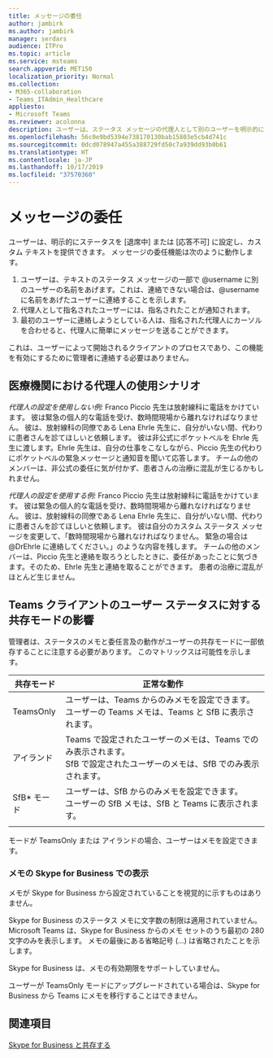 ```yaml
---
title: メッセージの委任
author: jambirk
ms.author: jambirk
manager: serdars
audience: ITPro
ms.topic: article
ms.service: msteams
search.appverid: MET150
localization_priority: Normal
ms.collection:
- M365-collaboration
- Teams_ITAdmin_Healthcare
appliesto:
- Microsoft Teams
ms.reviewer: acolonna
description: ユーザーは、ステータス メッセージの代理人として別のユーザーを明示的に設定できます。
ms.openlocfilehash: 56c0e9bd5394e738170130bab15803e5cb4d741c
ms.sourcegitcommit: 0dcd078947a455a388729fd50c7a939dd93b0b61
ms.translationtype: HT
ms.contentlocale: ja-JP
ms.lasthandoff: 10/17/2019
ms.locfileid: "37570360"
---
```

# <a name="message-delegation"></a>メッセージの委任

ユーザーは、明示的にステータスを [退席中] または [応答不可] に設定し、カスタム テキストを提供できます。 メッセージの委任機能は次のように動作します。

1. ユーザーは、テキストのステータス メッセージの一部で @username に別のユーザーの名前をあげます。これは、連絡できない場合は、@username に名前をあげたユーザーに連絡することを示します。
2. 代理人として指名されたユーザーには、指名されたことが通知されます。
3. 最初のユーザーに連絡しようとしている人は、指名された代理人にカーソルを合わせると、代理人に簡単にメッセージを送ることができます。  

これは、ユーザーによって開始されるクライアントのプロセスであり、この機能を有効にするために管理者に連絡する必要はありません。 

## <a name="delegation-use-scenario-in-healthcare"></a>医療機関における代理人の使用シナリオ

*代理人の設定を使用しない例:* Franco Piccio 先生は放射線科に電話をかけています。 彼は緊急の個人的な電話を受け、数時間現場から離れなければなりません。 彼は、放射線科の同僚である Lena Ehrle 先生に、自分がいない間、代わりに患者さんを診てほしいと依頼します。 彼は非公式にポケットベルを Ehrle 先生に渡します。Ehrle 先生は、自分の仕事をこなしながら、Piccio 先生の代わりにポケットベルの緊急メッセージと通知音を聞いて応答します。 チームの他のメンバーは、非公式の委任に気が付かず、患者さんの治療に混乱が生じるかもしれません。

*代理人の設定を使用する例:* Franco Piccio 先生は放射線科に電話をかけています。 彼は緊急の個人的な電話を受け、数時間現場から離れなければなりません。 彼は、放射線科の同僚である Lena Ehrle 先生に、自分がいない間、代わりに患者さんを診てほしいと依頼します。 彼は自分のカスタム ステータス メッセージを変更して、「数時間現場から離れなければなりません。 緊急の場合は @DrEhrle に連絡してください。」のような内容を残します。  チームの他のメンバーは、Piccio 先生と連絡を取ろうとしたときに、委任があったことに気づきます。そのため、Ehrle 先生と連絡を取ることができます。 患者の治療に混乱がほとんど生じません。

## <a name="impact-of-co-existence-modes-on-user-status-in-the-teams-client"></a>Teams クライアントのユーザー ステータスに対する共存モードの影響

管理者は、ステータスのメモと委任言及の動作がユーザーの共存モードに一部依存することに注意する必要があります。 このマトリックスは可能性を示します。

|共存モード | 正常な動作|
|---|---|
|TeamsOnly |ユーザーは、Teams からのみメモを設定できます。 <br> ユーザーの Teams メモは、Teams と SfB に表示されます。 |
|アイランド | Teams で設定されたユーザーのメモは、Teams でのみ表示されます。 <br> SfB で設定されたユーザーのメモは、SfB でのみ表示されます。 |
|SfB* モード | ユーザーは、SfB からのみメモを設定できます。 <br> ユーザーの SfB メモは、SfB と Teams に表示されます。  |
|||

モードが TeamsOnly または アイランドの場合、ユーザーはメモを設定できます。  

### <a name="displaying-notes-set-in-skype-for-business"></a>メモの Skype for Business での表示
  
メモが Skype for Business から設定されていることを視覚的に示すものはありません。

Skype for Business のステータス メモに文字数の制限は適用されていません。 Microsoft Teams は、Skype for Business からのメモ セットのうち最初の 280 文字のみを表示します。 メモの最後にある省略記号 (…) は省略されたことを示します。
  
Skype for Business は、メモの有効期限をサポートしていません。

ユーザーが TeamsOnly モードにアップグレードされている場合は、Skype for Business から Teams にメモを移行することはできません。

## <a name="related-topics"></a>関連項目

[Skype for Business と共存する](../../coexistence-chat-calls-presence.md)
